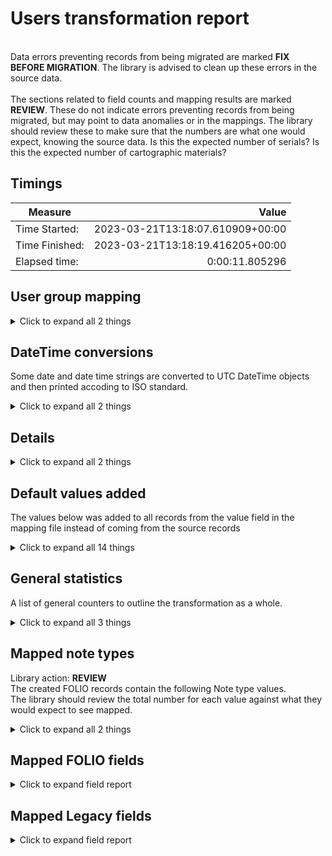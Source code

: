 # Users transformation report   
<br/>Data errors preventing records from being migrated are marked **FIX BEFORE MIGRATION**. The library is advised to clean up these errors in the source data.<br/><br/> The sections related to field counts and mapping results are marked **REVIEW**. These do not indicate errors preventing records from being migrated, but may point to data anomalies or in the mappings. The library should review these to make sure that the numbers are what one would expect, knowing the source data. Is this the expected number of serials? Is this the expected number of cartographic materials?
## Timings   
   
Measure | Value   
--- | ---:   
Time Started: | 2023-03-21T13:18:07.610909+00:00   
Time Finished: | 2023-03-21T13:18:19.416205+00:00   
Elapsed time: | 0:00:11.805296   
   
## User group mapping    
    
<details><summary>Click to expand all 2 things</summary>     
   
Measure | Count   
--- | ---:   
STAF -> staff | 1   
</details>   
   
## DateTime conversions    
Some date and date time strings are converted to UTC DateTime objects and then printed accoding to ISO standard.    
<details><summary>Click to expand all 2 things</summary>     
   
Measure | Count   
--- | ---:   
Parsing error! personal.dateOfBirth: . NOW() was returned | 1   
</details>   
   
## Details    
    
<details><summary>Click to expand all 2 things</summary>     
   
Measure | Count   
--- | ---:   
['HOMEADDRESS2', 'HOMEADDRESS3'] were concatenated | 1   
</details>   
   
## Default values added    
The values below was added to all records from the value field in the mapping file instead of coming from the source records    
<details><summary>Click to expand all 14 things</summary>     
   
Measure | Count   
--- | ---:   
4745c93f-855c-4c4f-bdab-71b4581ceccf added to notes[0].typeId | 1   
4745c93f-855c-4c4f-bdab-71b4581ceccf added to notes[1].typeId | 1   
4745c93f-855c-4c4f-bdab-71b4581ceccf added to notes[2].typeId | 1   
True added to notes[0].popUpOnCheckOut | 1   
True added to notes[0].popUpOnUser | 1   
True added to notes[1].popUpOnCheckOut | 1   
True added to notes[1].popUpOnUser | 1   
True added to notes[2].popUpOnCheckOut | 1   
True added to notes[2].popUpOnUser | 1   
True added to personal.addresses[0].primaryAddress | 1   
users added to notes[0].domain | 1   
users added to notes[1].domain | 1   
users added to notes[2].domain | 1   
</details>   
   
## General statistics    
A list of general counters to outline the transformation as a whole.    
<details><summary>Click to expand all 3 things</summary>     
   
Measure | Count   
--- | ---:   
Number of linked notes created | 3   
Successful user transformations | 1   
</details>   
   
## Mapped note types    
Library action: **REVIEW** <br/>The created FOLIO records contain the following Note type values.  <br/>The library should review the total number for each value against what they would expect to see mapped.    
<details><summary>Click to expand all 2 things</summary>     
   
Measure | Count   
--- | ---:   
4745c93f-855c-4c4f-bdab-71b4581ceccf | 3   
</details>   

## Mapped FOLIO fields
<details><summary>Click to expand field report</summary>     

FOLIO Field | Mapped | Unmapped  
--- | --- | ---:  
active | 1 (100%) | 0 (0%) 
barcode | 1 (100%) | 0 (0%) 
externalSystemId | 1 (100%) | 0 (0%) 
id | 1 (100%) | 0 (0%) 
metadata | 1 (100%) | 0 (0%) 
metadata.createdByUserId | 1 (100%) | 0 (0%) 
metadata.createdDate | 1 (100%) | 0 (0%) 
metadata.updatedByUserId | 1 (100%) | 0 (0%) 
metadata.updatedDate | 1 (100%) | 0 (0%) 
patronGroup | 1 (100%) | 0 (0%) 
personal | 1 (100%) | 0 (0%) 
personal.addresses | 1 (100%) | 0 (0%) 
personal.addresses.addressLine1 | 1 (100%) | 0 (0%) 
personal.addresses.addressLine2 | 1 (100%) | 0 (0%) 
personal.addresses.city | 1 (100%) | 0 (0%) 
personal.addresses.postalCode | 1 (100%) | 0 (0%) 
personal.addresses.primaryAddress | 1 (100%) | 0 (0%) 
personal.addresses.region | 1 (100%) | 0 (0%) 
personal.dateOfBirth | 1 (100%) | 0 (0%) 
personal.email | 1 (100%) | 0 (0%) 
personal.firstName | 1 (100%) | 0 (0%) 
personal.lastName | 1 (100%) | 0 (0%) 
personal.middleName | 1 (100%) | 0 (0%) 
personal.mobilePhone | 1 (100%) | 0 (0%) 
personal.phone | 1 (100%) | 0 (0%) 
personal.preferredContactTypeId | 1 (100%) | 0 (0%) 
requestPreference | 1 (100%) | 0 (0%) 
requestPreference.holdShelf | 1 (100%) | 0 (0%) 
username | 1 (100%) | 0 (0%) 
</details>   

## Mapped Legacy fields
<details><summary>Click to expand field report</summary>     

Legacy Field | Present | Mapped | Unmapped  
--- | --- | --- | ---:  
BARCODE | 2 (200.0%) | 2 (200%) | 0  
EMAIL | 1 (100.0%) | 1 (100%) | 0  
FACSTAFFDATE | 1 (100.0%) | 1 (100%) | 0  
FIRSTNAME | 1 (100.0%) | 1 (100%) | 0  
HOMEADDRESS1 | 1 (100.0%) | 1 (100%) | 0  
HOMEADDRESS2 | 1 (100.0%) | 1 (100%) | 0  
HOMEADDRESS3 | 1 (100.0%) | 1 (100%) | 0  
HOMECITY | 1 (100.0%) | 1 (100%) | 0  
HOMESTATE | 1 (100.0%) | 1 (100%) | 0  
HOMEZIP | 1 (100.0%) | 1 (100%) | 0  
LASTNAME | 1 (100.0%) | 1 (100%) | 0  
MIDDLE | 1 (100.0%) | 1 (100%) | 0  
MOBILEPHONE | 1 (100.0%) | 1 (100%) | 0  
NOTE_CONTENT | 1 (100.0%) | 1 (100%) | 0  
NOTE_TITLE | 1 (100.0%) | 1 (100%) | 0  
PATRONID | 1 (100.0%) | 1 (100%) | 0  
PHONE | 1 (100.0%) | 1 (100%) | 0  
TYPE | 2 (200.0%) | 2 (200%) | 0  
USERNAME | 3 (300.0%) | 3 (300%) | 0  
some_other_note | 1 (100.0%) | 1 (100%) | 0  
some_other_note_title | 1 (100.0%) | 1 (100%) | 0  
third_note_content | 1 (100.0%) | 1 (100%) | 0  
third_note_title | 1 (100.0%) | 1 (100%) | 0  
</details>   
